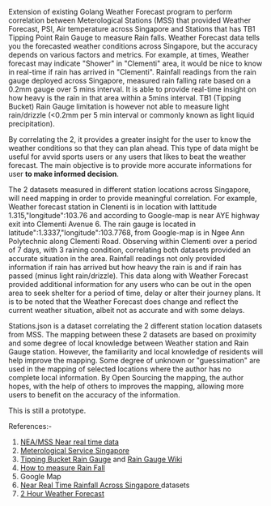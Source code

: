 Extension of existing Golang Weather Forecast program to perform correlation between Meterological Stations (MSS) that provided Weather Forecast, PSI, Air temperature across Singapore and Stations that has TB1 Tipping Point Rain Gauge to measure Rain falls. Weather Forecast data tells you the forecasted weather conditions across Singapore, but the accuracy depends on various factors and metrics. For example, at times, Weather forecast may indicate "Shower" in "Clementi" area, it would be nice to know in real-time if rain has arrived in "Clementi". Rainfall readings from the rain gauge deployed across Singapore, measured rain falling rate based on a 0.2mm gauge over 5 mins interval. It is able to provide real-time insight on how heavy is the rain in that area within a 5mins interval. TB1 (Tipping Bucket) Rain Gauge limitation is however not able to measure light rain/drizzle (<0.2mm per 5 min interval or commonly known as light liquid precipitation).

By correlating the 2, it provides a greater insight for the user to know the weather conditions so that they can plan ahead. This type of data might be useful for avvid sports users or any users that likes to beat the weather forecast. The main objective is to provide more accurate informations for user <b>to make informed decision</b>.

The 2 datasets measured in different station locations across Singapore, will need mapping in order to provide meaningful correlation. For example, Weather forecast station in Clenenti is in location with lattitude 1.315,"longitude":103.76 and according to Google-map is near AYE highway exit into Clementi Avenue 6. The rain gauge is located in latitude":1.3337,"longitude":103.7768, from Google-map is in Ngee Ann Polytechnic along Clementi Road. Observing within Clementi over a period of 7 days, with 3 raining condition, correlating both datasets provided an accurate situation in the area. Rainfall readings not only provided information if rain has arrived but how heavy the rain is and if rain has passed (minus light rain/drizzle). This data along with Weather Forecast provided additional information for any users who can be out in the open area to seek shelter for a period of time, delay or alter their journey plans. It is to be noted that the Weather Forecast does change and reflect the current weather situation, albeit not as accurate and with some delays.

Stations.json is a dataset correlating the 2 different station location datasets from MSS. The mapping between these 2 datasets are based on proximity and some degree of local knowledge between Weather station and Rain Gauge station. However, the familiarity and local knowledge of residents will help improve the mapping. Some degree of unknown or "guessimation" are used in the mapping of selected locations where the author has no complete local information. By Open Sourcing the mapping, the author hopes, with the help of others to improves the mapping, allowing more users to benefit on the accuracy of the information.

This is still a prototype.

References:-
1. <a href="https://www.nea.gov.sg/corporate-functions/resources/facts-figures/mq">NEA/MSS Near real time data </a>
2. <a href="http://www.weather.gov.sg/faq/"> Meterological Service Singapore </a>
3. <a href="http://www.emesystems.com/davis/documents/D7852%20Installation.pdf">Tipping Bucket Rain Gauge</a> and <a href="https://en.wikipedia.org/wiki/Rain_gauge"> Rain Gauge Wiki </a>
4. <a href="https://kids.frontiersin.org/article/10.3389/frym.2018.00038"> How to measure Rain Fall </a>
5. Google Map
6. <a href="https://data.gov.sg/dataset/realtime-weather-readings?resource_id=8bd37e06-cdd7-4ca4-9ad8-5754eb70a33d"> Near Real Time Rainfall Across Singapore </a> datasets
7. <a href="https://data.gov.sg/dataset/weather-forecast"> 2 Hour Weather Forecast </a>
